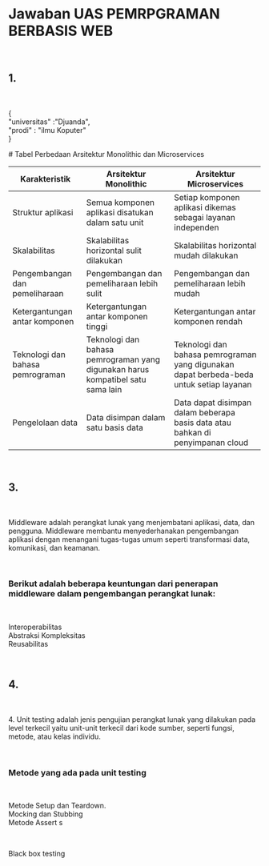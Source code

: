 # Jawaban UAS PEMRPGRAMAN BERBASIS WEB
<br>
<h2>1.</h2><br>
<p>{ <br> "universitas" :"Djuanda",<br> "prodi" : "ilmu Koputer" <br>}</p>
# Tabel Perbedaan Arsitektur Monolithic dan Microservices

| Karakteristik | Arsitektur Monolithic | Arsitektur Microservices |
|---|---|---|
| Struktur aplikasi | Semua komponen aplikasi disatukan dalam satu unit | Setiap komponen aplikasi dikemas sebagai layanan independen |
| Skalabilitas | Skalabilitas horizontal sulit dilakukan | Skalabilitas horizontal mudah dilakukan |
| Pengembangan dan pemeliharaan | Pengembangan dan pemeliharaan lebih sulit | Pengembangan dan pemeliharaan lebih mudah |
| Ketergantungan antar komponen | Ketergantungan antar komponen tinggi | Ketergantungan antar komponen rendah |
| Teknologi dan bahasa pemrograman | Teknologi dan bahasa pemrograman yang digunakan harus kompatibel satu sama lain | Teknologi dan bahasa pemrograman yang digunakan dapat berbeda-beda untuk setiap layanan |
| Pengelolaan data | Data disimpan dalam satu basis data | Data dapat disimpan dalam beberapa basis data atau bahkan di penyimpanan cloud |
<br>
<h2>3.</h2><br>
<p>
Middleware adalah perangkat lunak yang menjembatani aplikasi, data, dan pengguna. Middleware membantu menyederhanakan pengembangan aplikasi dengan menangani tugas-tugas umum seperti transformasi data, komunikasi, dan keamanan.</p><br>
<h3>Berikut adalah beberapa keuntungan dari penerapan middleware dalam pengembangan perangkat lunak:</h3>
<br>
<p>Interoperabilitas<br>
Abstraksi Kompleksitas<br>Reusabilitas</p>
<br>
<h2>4.</h2><br>
<p>4.	Unit testing adalah jenis pengujian perangkat lunak yang dilakukan pada level terkecil yaitu unit-unit terkecil dari kode sumber, seperti fungsi, metode, atau kelas individu.</p><br>
<h3>Metode yang ada pada unit testing</h3>
<br>
<p>Metode Setup dan Teardown.<br>
Mocking dan Stubbing<br>Metode Assert s</p>
<br>
<p> Black box testing <br>
